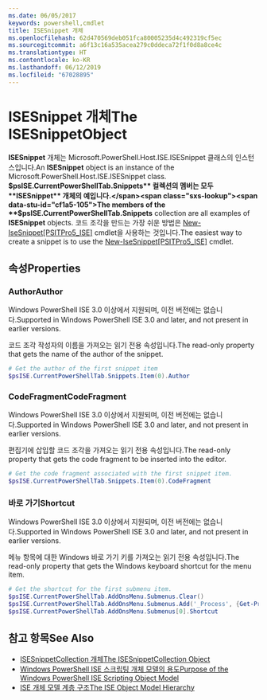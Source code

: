 ```yaml
---
ms.date: 06/05/2017
keywords: powershell,cmdlet
title: ISESnippet 개체
ms.openlocfilehash: 62d470569deb051fca80005235d4c492319cf5ec
ms.sourcegitcommit: a6f13c16a535acea279c0ddeca72f1f0d8a8ce4c
ms.translationtype: HT
ms.contentlocale: ko-KR
ms.lasthandoff: 06/12/2019
ms.locfileid: "67028895"
---
```

# <a name="the-isesnippetobject"></a><span data-ttu-id="cf1a5-103">ISESnippet 개체</span><span class="sxs-lookup"><span data-stu-id="cf1a5-103">The ISESnippetObject</span></span>

<span data-ttu-id="cf1a5-104">**ISESnippet** 개체는 Microsoft.PowerShell.Host.ISE.ISESnippet 클래스의 인스턴스입니다.</span><span class="sxs-lookup"><span data-stu-id="cf1a5-104">An **ISESnippet** object is an instance of the Microsoft.PowerShell.Host.ISE.ISESnippet class.</span></span> <span data-ttu-id="cf1a5-105">**$psISE.CurrentPowerShellTab.Snippets** 컬렉션의 멤버는 모두 **ISESnippet** 개체의 예입니다.</span><span class="sxs-lookup"><span data-stu-id="cf1a5-105">The members of the **$psISE.CurrentPowerShellTab.Snippets** collection are all examples of **ISESnippet** objects.</span></span> <span data-ttu-id="cf1a5-106">코드 조각을 만드는 가장 쉬운 방법은 [New-IseSnippet&#91;PSITPro5_ISE&#93;](https://technet.microsoft.com/library/0a6339a3-2683-4a8e-8929-90ad9a95c3e0) cmdlet을 사용하는 것입니다.</span><span class="sxs-lookup"><span data-stu-id="cf1a5-106">The easiest way to create a snippet is to use the [New-IseSnippet&#91;PSITPro5_ISE&#93;](https://technet.microsoft.com/library/0a6339a3-2683-4a8e-8929-90ad9a95c3e0) cmdlet.</span></span>

## <a name="properties"></a><span data-ttu-id="cf1a5-107">속성</span><span class="sxs-lookup"><span data-stu-id="cf1a5-107">Properties</span></span>

### <a name="author"></a><span data-ttu-id="cf1a5-108">Author</span><span class="sxs-lookup"><span data-stu-id="cf1a5-108">Author</span></span>

<span data-ttu-id="cf1a5-109">Windows PowerShell ISE 3.0 이상에서 지원되며, 이전 버전에는 없습니다.</span><span class="sxs-lookup"><span data-stu-id="cf1a5-109">Supported in Windows PowerShell ISE 3.0 and later, and not present in earlier versions.</span></span>

<span data-ttu-id="cf1a5-110">코드 조각 작성자의 이름을 가져오는 읽기 전용 속성입니다.</span><span class="sxs-lookup"><span data-stu-id="cf1a5-110">The read-only property that gets the name of the author of the snippet.</span></span>

```powershell
# Get the author of the first snippet item
$psISE.CurrentPowerShellTab.Snippets.Item(0).Author
```

### <a name="codefragment"></a><span data-ttu-id="cf1a5-111">CodeFragment</span><span class="sxs-lookup"><span data-stu-id="cf1a5-111">CodeFragment</span></span>

<span data-ttu-id="cf1a5-112">Windows PowerShell ISE 3.0 이상에서 지원되며, 이전 버전에는 없습니다.</span><span class="sxs-lookup"><span data-stu-id="cf1a5-112">Supported in Windows PowerShell ISE 3.0 and later, and not present in earlier versions.</span></span>

<span data-ttu-id="cf1a5-113">편집기에 삽입할 코드 조각을 가져오는 읽기 전용 속성입니다.</span><span class="sxs-lookup"><span data-stu-id="cf1a5-113">The read-only property that gets the code fragment to be inserted into the editor.</span></span>

```powershell
# Get the code fragment associated with the first snippet item.
$psISE.CurrentPowerShellTab.Snippets.Item(0).CodeFragment
```

### <a name="shortcut"></a><span data-ttu-id="cf1a5-114">바로 가기</span><span class="sxs-lookup"><span data-stu-id="cf1a5-114">Shortcut</span></span>

<span data-ttu-id="cf1a5-115">Windows PowerShell ISE 3.0 이상에서 지원되며, 이전 버전에는 없습니다.</span><span class="sxs-lookup"><span data-stu-id="cf1a5-115">Supported in Windows PowerShell ISE 3.0 and later, and not present in earlier versions.</span></span>

<span data-ttu-id="cf1a5-116">메뉴 항목에 대한 Windows 바로 가기 키를 가져오는 읽기 전용 속성입니다.</span><span class="sxs-lookup"><span data-stu-id="cf1a5-116">The read-only property that gets the Windows keyboard shortcut for the menu item.</span></span>

```powershell
# Get the shortcut for the first submenu item.
$psISE.CurrentPowerShellTab.AddOnsMenu.Submenus.Clear()
$psISE.CurrentPowerShellTab.AddOnsMenu.Submenus.Add('_Process', {Get-Process}, 'Alt+P')
$psISE.CurrentPowerShellTab.AddOnsMenu.Submenus[0].Shortcut
```

## <a name="see-also"></a><span data-ttu-id="cf1a5-117">참고 항목</span><span class="sxs-lookup"><span data-stu-id="cf1a5-117">See Also</span></span>

- [<span data-ttu-id="cf1a5-118">ISESnippetCollection 개체</span><span class="sxs-lookup"><span data-stu-id="cf1a5-118">The ISESnippetCollection Object</span></span>](The-ISESnippetCollection-Object.md)
- [<span data-ttu-id="cf1a5-119">Windows PowerShell ISE 스크립팅 개체 모델의 용도</span><span class="sxs-lookup"><span data-stu-id="cf1a5-119">Purpose of the Windows PowerShell ISE Scripting Object Model</span></span>](purpose-of-the-windows-powershell-ise-scripting-object-model.md)
- [<span data-ttu-id="cf1a5-120">ISE 개체 모델 계층 구조</span><span class="sxs-lookup"><span data-stu-id="cf1a5-120">The ISE Object Model Hierarchy</span></span>](The-ISE-Object-Model-Hierarchy.md)
